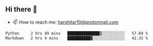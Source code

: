 ## Hi there 👋
- 📫 How to reach me: harshitar10@protonmail.com  
<!--START_SECTION:waka-->

```txt
Python     2 hrs 49 mins   ██████████████▒░░░░░░░░░░   57.69 %
Markdown   2 hrs 4 mins    ██████████▓░░░░░░░░░░░░░░   42.31 %
```

<!--END_SECTION:waka-->

<!--
**hharshitarora/hharshitarora** is a ✨ _special_ ✨ repository because its `README.md` (this file) appears on your GitHub profile.

Here are some ideas to get you started:

- 🔭 I’m currently working on ...
- 🌱 I’m currently learning ...
- 👯 I’m looking to collaborate on ...
- 🤔 I’m looking for help with ...
- 💬 Ask me about ...
- 📫 How to reach me: ...
- 😄 Pronouns: ...
- ⚡ Fun fact: ...
-->
